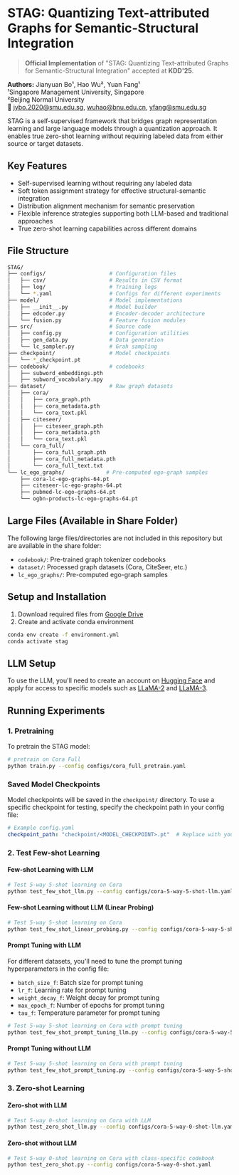 # STAG: Quantizing Text-attributed Graphs for Semantic-Structural Integration

> **Official Implementation** of "STAG: Quantizing Text-attributed Graphs for Semantic-Structural Integration" accepted at **KDD'25**.

**Authors:** Jianyuan Bo¹, Hao Wu², Yuan Fang¹  
¹Singapore Management University, Singapore  
²Beijing Normal University  
📧 jybo.2020@smu.edu.sg, wuhao@bnu.edu.cn, yfang@smu.edu.sg

STAG is a self-supervised framework that bridges graph representation learning and large language models through a quantization approach. It enables true zero-shot learning without requiring labeled data from either source or target datasets.

## Key Features

- Self-supervised learning without requiring any labeled data
- Soft token assignment strategy for effective structural-semantic integration
- Distribution alignment mechanism for semantic preservation
- Flexible inference strategies supporting both LLM-based and traditional approaches
- True zero-shot learning capabilities across different domains

## File Structure

```bash
STAG/
├── configs/                    # Configuration files
│   ├── csv/                    # Results in CSV format
│   ├── log/                    # Training logs
│   └── *.yaml                  # Configs for different experiments
├── model/                      # Model implementations
│   ├── __init__.py             # Model builder
│   ├── edcoder.py              # Encoder-decoder architecture
│   └── fusion.py               # Feature fusion modules
├── src/                        # Source code
│   ├── config.py               # Configuration utilities
│   ├── gen_data.py             # Data generation
│   └── lc_sampler.py           # Grah sampling
├── checkpoint/                 # Model checkpoints
│   └── *_checkpoint.pt
├── codebook/                   # codebooks
│   ├── subword_embeddings.pth
│   ├── subword_vocabulary.npy
├── dataset/                    # Raw graph datasets
│   ├── cora/
│   │   ├── cora_graph.pth
│   │   ├── cora_metadata.pth
│   │   └── cora_text.pkl
│   ├── citeseer/
│   │   ├── citeseer_graph.pth
│   │   ├── cora_metadata.pth
│   │   └── cora_text.pkl
│   └── cora_full/
│       ├── cora_full_graph.pth
│       ├── cora_full_metadata.pth
│       └── cora_full_text.txt
└── lc_ego_graphs/             # Pre-computed ego-graph samples
    ├── cora-lc-ego-graphs-64.pt
    ├── citeseer-lc-ego-graphs-64.pt
    ├── pubmed-lc-ego-graphs-64.pt
    └── ogbn-products-lc-ego-graphs-64.pt
```

## Large Files (Available in Share Folder)

The following large files/directories are not included in this repository but are available in the share folder:

- `codebook/`: Pre-trained graph tokenizer codebooks
- `dataset/`: Processed graph datasets (Cora, CiteSeer, etc.)
- `lc_ego_graphs/`: Pre-computed ego-graph samples

## Setup and Installation

1. Download required files from [Google Drive](https://drive.google.com/drive/folders/1VoL3IbYSjJKF3JoUaJw6FZ4FBCrAHLlK?usp=drive_link)
2. Create and activate conda environment

```bash
conda env create -f environment.yml
conda activate stag
```

## LLM Setup

​To use the LLM, you'll need to create an account on [Hugging Face](https://huggingface.co/) and apply for access to specific models such as [LLaMA-2](https://huggingface.co/meta-llama/Llama-2-7b) and [LLaMA-3](https://huggingface.co/meta-llama/Meta-Llama-3-8B).

## Running Experiments

### 1. Pretraining

To pretrain the STAG model:

```bash
# pretrain on Cora Full
python train.py --config configs/cora_full_pretrain.yaml
```

### Saved Model Checkpoints

Model checkpoints will be saved in the `checkpoint/` directory. To use a specific checkpoint for testing, specify the checkpoint path in your config file:

```yaml
# Example config.yaml
checkpoint_path: "checkpoint/<MODEL_CHECKPOINT>.pt"  # Replace with your checkpoint filename
```

### 2. Test Few-shot Learning

#### Few-shot Learning with LLM

```bash
# Test 5-way 5-shot learning on Cora
python test_few_shot_llm.py --config configs/cora-5-way-5-shot-llm.yaml
```

#### Few-shot Learning without LLM (Linear Probing)

```bash
# Test 5-way 5-shot learning on Cora
python test_few_shot_linear_probing.py --config configs/cora-5-way-5-shot-lb.yaml
```

#### Prompt Tuning with LLM

For different datasets, you'll need to tune the prompt tuning hyperparameters in the config file:

- `batch_size_f`: Batch size for prompt tuning
- `lr_f`: Learning rate for prompt tuning
- `weight_decay_f`: Weight decay for prompt tuning
- `max_epoch_f`: Number of epochs for prompt tuning
- `tau_f`: Temperature parameter for prompt tuning

```bash
# Test 5-way 5-shot learning on Cora with prompt tuning
python test_few_shot_prompt_tuning_llm.py --config configs/cora-5-way-5-shot-pt-llm.yaml
```

#### Prompt Tuning without LLM

```bash
# Test 5-way 5-shot learning on Cora with prompt tuning
python test_few_shot_prompt_tuning.py --config configs/cora-5-way-5-shot-pt.yaml
```

### 3. Zero-shot Learning

#### Zero-shot with LLM

```bash
# Test 5-way 0-shot learning on Cora with LLM
python test_zero_shot_llm.py --config configs/cora-5-way-0-shot-llm.yaml
```

#### Zero-shot without LLM

```bash
# Test 5-way 0-shot learning on Cora with class-specific codebook
python test_zero_shot.py --config configs/cora-5-way-0-shot.yaml
```
